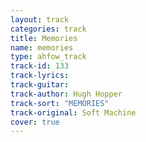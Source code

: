 ```yaml
---
layout: track
categories: track
title: Memories
name: memories
type: ahfow_track
track-id: 133
track-lyrics: 
track-guitar: 
track-author: Hugh Hopper
track-sort: "MEMORIES"
track-original: Soft Machine
cover: true
---
```


